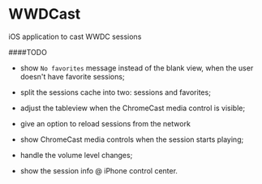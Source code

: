 
# WWDCast

iOS application to cast WWDC sessions

####TODO
* show `No favorites` message instead of the blank view, when the user doesn't have favorite sessions;

* split the sessions cache into two: sessions and favorites;
* adjust the tableview when the ChromeCast media control is visible;
* give an option to reload sessions from the network
* show ChromeCast media controls when the session starts playing;
* handle the volume level changes;
* show the session info @ iPhone control center.

